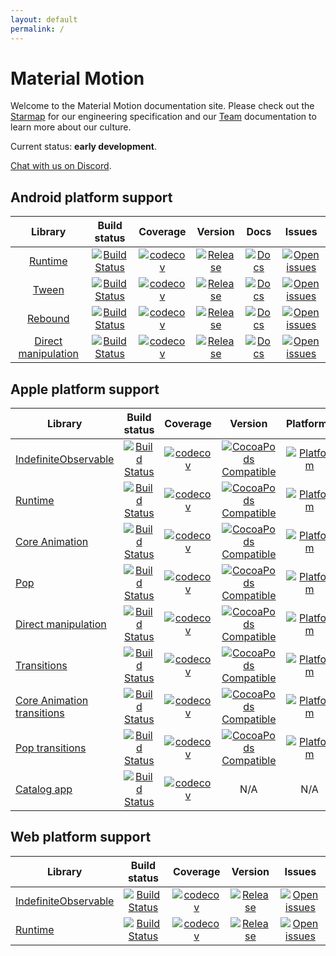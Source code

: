 ```yaml
---
layout: default
permalink: /
---
```


# Material Motion

Welcome to the Material Motion documentation site. Please check out the [Starmap](starmap/) for our engineering specification and our [Team](team/) documentation to learn more about our culture.

Current status: **early development**.

[Chat with us on Discord](https://discord.gg/ZJyGXza).

## Android platform support

|                                            Library                                           |                                                                                       Build status                                                                                       |                                                                                             Coverage                                                                                            |                                                                                              Version                                                                                              |                                                                                    Docs                                                                                   |                                                                                            Issues                                                                                           |
|:--------------------------------------------------------------------------------------------:|:----------------------------------------------------------------------------------------------------------------------------------------------------------------------------------------:|:-----------------------------------------------------------------------------------------------------------------------------------------------------------------------------------------------:|:-------------------------------------------------------------------------------------------------------------------------------------------------------------------------------------------------:|:-------------------------------------------------------------------------------------------------------------------------------------------------------------------------:|:-------------------------------------------------------------------------------------------------------------------------------------------------------------------------------------------:|
|                 [Runtime](https://github.com/material-motion/runtime-android)                |                    [![Build Status](https://travis-ci.org/material-motion/runtime-android.svg?branch=develop)](https://travis-ci.org/material-motion/runtime-android)                    |                    [![codecov](https://codecov.io/gh/material-motion/runtime-android/branch/develop/graph/badge.svg)](https://codecov.io/gh/material-motion/runtime-android)                    |                    [![Release](https://img.shields.io/github/release/material-motion/runtime-android.svg)](https://github.com/material-motion/runtime-android/releases/latest)                    |           [![Docs](https://img.shields.io/badge/jitpack-docs-green.svg)](https://jitpack.io/com/github/material-motion/runtime-android/stable-SNAPSHOT/javadoc/)          |                    [![Open issues](https://img.shields.io/github/issues/material-motion/runtime-android.svg)](https://github.com/material-motion/runtime-android/issues)                    |
|               [Tween](https://github.com/material-motion/family-tween-android)               |               [![Build Status](https://travis-ci.org/material-motion/family-tween-android.svg?branch=develop)](https://travis-ci.org/material-motion/family-tween-android)               |               [![codecov](https://codecov.io/gh/material-motion/family-tween-android/branch/develop/graph/badge.svg)](https://codecov.io/gh/material-motion/family-tween-android)               |               [![Release](https://img.shields.io/github/release/material-motion/family-tween-android.svg)](https://github.com/material-motion/family-tween-android/releases/latest)               |        [![Docs](https://img.shields.io/badge/jitpack-docs-green.svg)](https://jitpack.io/com/github/material-motion/family-tween-android/stable-SNAPSHOT/javadoc/)        |               [![Open issues](https://img.shields.io/github/issues/material-motion/family-tween-android.svg)](https://github.com/material-motion/family-tween-android/issues)               |
|             [Rebound](https://github.com/material-motion/family-rebound-android)             |             [![Build Status](https://travis-ci.org/material-motion/family-rebound-android.svg?branch=develop)](https://travis-ci.org/material-motion/family-rebound-android)             |             [![codecov](https://codecov.io/gh/material-motion/family-rebound-android/branch/develop/graph/badge.svg)](https://codecov.io/gh/material-motion/family-rebound-android)             |             [![Release](https://img.shields.io/github/release/material-motion/family-rebound-android.svg)](https://github.com/material-motion/family-rebound-android/releases/latest)             |       [![Docs](https://img.shields.io/badge/jitpack-docs-green.svg)](https://jitpack.io/com/github/material-motion/family-rebound-android/stable-SNAPSHOT/javadoc/)       |             [![Open issues](https://img.shields.io/github/issues/material-motion/family-rebound-android.svg)](https://github.com/material-motion/family-rebound-android/issues)             |
| [Direct manipulation](https://github.com/material-motion/family-direct-manipulation-android) | [![Build Status](https://travis-ci.org/material-motion/family-direct-manipulation-android.svg?branch=develop)](https://travis-ci.org/material-motion/family-direct-manipulation-android) | [![codecov](https://codecov.io/gh/material-motion/family-direct-manipulation-android/branch/develop/graph/badge.svg)](https://codecov.io/gh/material-motion/family-direct-manipulation-android) | [![Release](https://img.shields.io/github/release/material-motion/family-direct-manipulation-android.svg)](https://github.com/material-motion/family-direct-manipulation-android/releases/latest) | [![Docs](https://img.shields.io/badge/jitpack-docs-green.svg)](https://jitpack.io/com/github/material-motion/family-direct-manipulation-android/stable-SNAPSHOT/javadoc/) | [![Open issues](https://img.shields.io/github/issues/material-motion/family-direct-manipulation-android.svg)](https://github.com/material-motion/family-direct-manipulation-android/issues) |

## Apple platform support

| Library                                                                                          |                                                                                    Build status                                                                                    |                                                                                          Coverage                                                                                         |                                                                                   Version                                                                                   |                                                                             Platforms                                                                             |                                                                                       Docs                                                                                      |                                                                                         Issues                                                                                        |
|--------------------------------------------------------------------------------------------------|:----------------------------------------------------------------------------------------------------------------------------------------------------------------------------------:|:-----------------------------------------------------------------------------------------------------------------------------------------------------------------------------------------:|:---------------------------------------------------------------------------------------------------------------------------------------------------------------------------:|:-----------------------------------------------------------------------------------------------------------------------------------------------------------------:|:-------------------------------------------------------------------------------------------------------------------------------------------------------------------------------:|:-------------------------------------------------------------------------------------------------------------------------------------------------------------------------------------:|
| [IndefiniteObservable](https://github.com/material-motion/indefinite-observable-swift)           |     [![Build Status](https://travis-ci.org/material-motion/indefinite-observable-swift.svg?branch=develop)](https://travis-ci.org/material-motion/indefinite-observable-swift)     |     [![codecov](https://codecov.io/gh/material-motion/indefinite-observable-swift/branch/develop/graph/badge.svg)](https://codecov.io/gh/material-motion/indefinite-observable-swift)     |     [![CocoaPods Compatible](https://img.shields.io/cocoapods/v/IndefiniteObservable.svg)](https://cocoapods.org/pods/IndefiniteObservable)     |     [![Platform](https://img.shields.io/cocoapods/p/IndefiniteObservable.svg)](http://cocoadocs.org/docsets/IndefiniteObservable)     |     [![Docs](https://img.shields.io/cocoapods/metrics/doc-percent/IndefiniteObservable.svg)](http://cocoadocs.org/docsets/IndefiniteObservable)     |     [![Open issues](https://img.shields.io/github/issues/material-motion/indefinite-observable-swift.svg)](https://github.com/material-motion/indefinite-observable-swift/issues)     |
| [Runtime](https://github.com/material-motion/runtime-objc)                                       |                    [![Build Status](https://travis-ci.org/material-motion/runtime-objc.svg?branch=develop)](https://travis-ci.org/material-motion/runtime-objc)                    |                    [![codecov](https://codecov.io/gh/material-motion/runtime-objc/branch/develop/graph/badge.svg)](https://codecov.io/gh/material-motion/runtime-objc)                    |                  [![CocoaPods Compatible](https://img.shields.io/cocoapods/v/MaterialMotionRuntime.svg)](https://cocoapods.org/pods/MaterialMotionRuntime)                  |                  [![Platform](https://img.shields.io/cocoapods/p/MaterialMotionRuntime.svg)](http://cocoadocs.org/docsets/MaterialMotionRuntime)                  |                  [![Docs](https://img.shields.io/cocoapods/metrics/doc-percent/MaterialMotionRuntime.svg)](http://cocoadocs.org/docsets/MaterialMotionRuntime)                  |                    [![Open issues](https://img.shields.io/github/issues/material-motion/runtime-objc.svg)](https://github.com/material-motion/runtime-objc/issues)                    |
| [Core Animation](https://github.com/material-motion/coreanimation-swift)                         |             [![Build Status](https://travis-ci.org/material-motion/coreanimation-swift.svg?branch=develop)](https://travis-ci.org/material-motion/coreanimation-swift)             |             [![codecov](https://codecov.io/gh/material-motion/coreanimation-swift/branch/develop/graph/badge.svg)](https://codecov.io/gh/material-motion/coreanimation-swift)             |            [![CocoaPods Compatible](https://img.shields.io/cocoapods/v/MaterialMotionCoreAnimation.svg)](https://cocoapods.org/pods/MaterialMotionCoreAnimation)            |            [![Platform](https://img.shields.io/cocoapods/p/MaterialMotionCoreAnimation.svg)](http://cocoadocs.org/docsets/MaterialMotionCoreAnimation)            |            [![Docs](https://img.shields.io/cocoapods/metrics/doc-percent/MaterialMotionCoreAnimation.svg)](http://cocoadocs.org/docsets/MaterialMotionCoreAnimation)            |             [![Open issues](https://img.shields.io/github/issues/material-motion/coreanimation-swift.svg)](https://github.com/material-motion/coreanimation-swift/issues)             |
| [Pop](https://github.com/material-motion/pop-swift)                                              |                       [![Build Status](https://travis-ci.org/material-motion/pop-swift.svg?branch=develop)](https://travis-ci.org/material-motion/pop-swift)                       |                       [![codecov](https://codecov.io/gh/material-motion/pop-swift/branch/develop/graph/badge.svg)](https://codecov.io/gh/material-motion/pop-swift)                       |                      [![CocoaPods Compatible](https://img.shields.io/cocoapods/v/MaterialMotionPop.svg)](https://cocoapods.org/pods/MaterialMotionPop)                      |                      [![Platform](https://img.shields.io/cocoapods/p/MaterialMotionPop.svg)](http://cocoadocs.org/docsets/MaterialMotionPop)                      |                      [![Docs](https://img.shields.io/cocoapods/metrics/doc-percent/MaterialMotionPop.svg)](http://cocoadocs.org/docsets/MaterialMotionPop)                      |                       [![Open issues](https://img.shields.io/github/issues/material-motion/pop-swift.svg)](https://github.com/material-motion/pop-swift/issues)                       |
| [Direct manipulation](https://github.com/material-motion/direct-manipulation-swift)              |       [![Build Status](https://travis-ci.org/material-motion/direct-manipulation-swift.svg?branch=develop)](https://travis-ci.org/material-motion/direct-manipulation-swift)       |       [![codecov](https://codecov.io/gh/material-motion/direct-manipulation-swift/branch/develop/graph/badge.svg)](https://codecov.io/gh/material-motion/direct-manipulation-swift)       |       [![CocoaPods Compatible](https://img.shields.io/cocoapods/v/MaterialMotionDirectManipulation.svg)](https://cocoapods.org/pods/MaterialMotionDirectManipulation)       |       [![Platform](https://img.shields.io/cocoapods/p/MaterialMotionDirectManipulation.svg)](http://cocoadocs.org/docsets/MaterialMotionDirectManipulation)       |       [![Docs](https://img.shields.io/cocoapods/metrics/doc-percent/MaterialMotionDirectManipulation.svg)](http://cocoadocs.org/docsets/MaterialMotionDirectManipulation)       |       [![Open issues](https://img.shields.io/github/issues/material-motion/direct-manipulation-swift.svg)](https://github.com/material-motion/direct-manipulation-swift/issues)       |
| [Transitions](https://github.com/material-motion/transitions-objc)                               |                [![Build Status](https://travis-ci.org/material-motion/transitions-objc.svg?branch=develop)](https://travis-ci.org/material-motion/transitions-objc)                |                [![codecov](https://codecov.io/gh/material-motion/transitions-objc/branch/develop/graph/badge.svg)](https://codecov.io/gh/material-motion/transitions-objc)                |              [![CocoaPods Compatible](https://img.shields.io/cocoapods/v/MaterialMotionTransitions.svg)](https://cocoapods.org/pods/MaterialMotionTransitions)              |              [![Platform](https://img.shields.io/cocoapods/p/MaterialMotionTransitions.svg)](http://cocoadocs.org/docsets/MaterialMotionTransitions)              |              [![Docs](https://img.shields.io/cocoapods/metrics/doc-percent/MaterialMotionTransitions.svg)](http://cocoadocs.org/docsets/MaterialMotionTransitions)              |                [![Open issues](https://img.shields.io/github/issues/material-motion/transitions-objc.svg)](https://github.com/material-motion/transitions-objc/issues)                |
| [Core Animation transitions](https://github.com/material-motion/coreanimation-transitions-swift) | [![Build Status](https://travis-ci.org/material-motion/coreanimation-transitions-swift.svg?branch=develop)](https://travis-ci.org/material-motion/coreanimation-transitions-swift) | [![codecov](https://codecov.io/gh/material-motion/coreanimation-transitions-swift/branch/develop/graph/badge.svg)](https://codecov.io/gh/material-motion/coreanimation-transitions-swift) | [![CocoaPods Compatible](https://img.shields.io/cocoapods/v/MaterialMotionCoreAnimationTransitions.svg)](https://cocoapods.org/pods/MaterialMotionCoreAnimationTransitions) | [![Platform](https://img.shields.io/cocoapods/p/MaterialMotionCoreAnimationTransitions.svg)](http://cocoadocs.org/docsets/MaterialMotionCoreAnimationTransitions) | [![Docs](https://img.shields.io/cocoapods/metrics/doc-percent/MaterialMotionCoreAnimationTransitions.svg)](http://cocoadocs.org/docsets/MaterialMotionCoreAnimationTransitions) | [![Open issues](https://img.shields.io/github/issues/material-motion/coreanimation-transitions-swift.svg)](https://github.com/material-motion/coreanimation-transitions-swift/issues) |
| [Pop transitions](https://github.com/material-motion/pop-transitions-swift)                      |           [![Build Status](https://travis-ci.org/material-motion/pop-transitions-swift.svg?branch=develop)](https://travis-ci.org/material-motion/pop-transitions-swift)           |           [![codecov](https://codecov.io/gh/material-motion/pop-transitions-swift/branch/develop/graph/badge.svg)](https://codecov.io/gh/material-motion/pop-transitions-swift)           |           [![CocoaPods Compatible](https://img.shields.io/cocoapods/v/MaterialMotionPopTransitions.svg)](https://cocoapods.org/pods/MaterialMotionPopTransitions)           |           [![Platform](https://img.shields.io/cocoapods/p/MaterialMotionPopTransitions.svg)](http://cocoadocs.org/docsets/MaterialMotionPopTransitions)           |           [![Docs](https://img.shields.io/cocoapods/metrics/doc-percent/MaterialMotionPopTransitions.svg)](http://cocoadocs.org/docsets/MaterialMotionPopTransitions)           |           [![Open issues](https://img.shields.io/github/issues/material-motion/pop-transitions-swift.svg)](https://github.com/material-motion/pop-transitions-swift/issues)           |
| [Catalog app](https://github.com/material-motion/catalog-swift)                                  |                   [![Build Status](https://travis-ci.org/material-motion/catalog-swift.svg?branch=develop)](https://travis-ci.org/material-motion/catalog-swift)                   |                   [![codecov](https://codecov.io/gh/material-motion/catalog-swift/branch/develop/graph/badge.svg)](https://codecov.io/gh/material-motion/catalog-swift)                   |                                                                                     N/A                                                                                     |                                                                                N/A                                                                                |                                                                                       N/A                                                                                       |                   [![Open issues](https://img.shields.io/github/issues/material-motion/catalog-swift.svg)](https://github.com/material-motion/catalog-swift/issues)                   |

## Web platform support

| Library                                                          |                                                                       Build status                                                                       |                                                                             Coverage                                                                            |                                                            Version                                                            |                                                                            Issues                                                                           |
|------------------------------------------------------------------|:--------------------------------------------------------------------------------------------------------------------------------------------------------:|:---------------------------------------------------------------------------------------------------------------------------------------------------------------:|:-----------------------------------------------------------------------------------------------------------------------------:|:-----------------------------------------------------------------------------------------------------------------------------------------------------------:|
| [IndefiniteObservable](https://github.com/material-motion/indefinite-observable-js) | [![Build Status](https://travis-ci.org/material-motion/indefinite-observable-js.svg?branch=develop)](https://travis-ci.org/material-motion/indefinite-observable-js) | [![codecov](https://codecov.io/gh/material-motion/indefinite-observable-js/branch/develop/graph/badge.svg)](https://codecov.io/gh/material-motion/indefinite-observable-js) | [![Release](https://img.shields.io/npm/v/indefinite-observable.svg)](https://www.npmjs.com/package/indefinite-observable) | [![Open issues](https://img.shields.io/github/issues/material-motion/indefinite-observable-js.svg)](https://github.com/material-motion/indefinite-observable-js/issues) |
| [Runtime](https://github.com/material-motion/material-motion-js) | [![Build Status](https://travis-ci.org/material-motion/material-motion-js.svg?branch=develop)](https://travis-ci.org/material-motion/material-motion-js) | [![codecov](https://codecov.io/gh/material-motion/material-motion-js/branch/develop/graph/badge.svg)](https://codecov.io/gh/material-motion/material-motion-js) | [![Release](https://img.shields.io/npm/v/material-motion-runtime.svg)](https://www.npmjs.com/package/material-motion-runtime) | [![Open issues](https://img.shields.io/github/issues/material-motion/material-motion-js.svg)](https://github.com/material-motion/material-motion-js/issues) |

